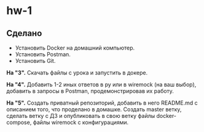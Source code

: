 # hw-1


## Сделано
- Установить Docker на домашний компьютер.
- Установить Postman.
- Установить Git.


**На "3".**
Скачать файлы с урока и запустить в докере.

**На "4".**
Добавить 1-2 иных ответов в py или в wiremock (на ваш выбор), добавить в запросы в Postman, продемонстрировав их работу.

**На "5".**
Создать приватный репозиторий, добавить в него README.md с описанием того, что проделано в домашке.
Создать master ветку, сделать ветку с ДЗ и опубликовать в свою ветку файлы docker-compose, файлы wiremock с конфигурациями.
